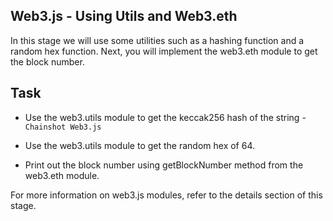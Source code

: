 ## Web3.js - Using Utils and Web3.eth

In this stage we will use some utilities such as a hashing function and a random hex function. Next, you will implement the web3.eth module to get the block number.

## Task

- Use the web3.utils module to get the keccak256 hash of the string -  `Chainshot Web3.js`

- Use the web3.utils module to get the random hex of 64.

- Print out the block number using getBlockNumber method from the web3.eth module. 

For more information on web3.js modules, refer to the details section of this stage.
